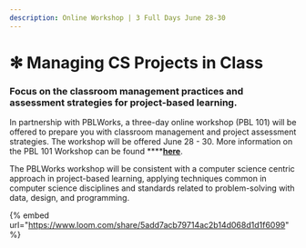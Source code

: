 ```yaml
---
description: Online Workshop | 3 Full Days June 28-30
---
```


# ✻ Managing CS Projects in Class

### Focus on the classroom management practices and assessment strategies for project-based learning.

In partnership with PBLWorks, a three-day online workshop \(PBL 101\) will be offered to prepare you with classroom management and project assessment strategies. The workshop will be offered June 28 - 30. More information on the PBL 101 Workshop can be found ****[**here**](https://www.pblworks.org/services/project-based-learning-101-foundational-workshop).

The PBLWorks workshop will be consistent with a computer science centric approach in project-based learning, applying techniques common in computer science disciplines and standards related to problem-solving with data, design, and programming.  


{% embed url="https://www.loom.com/share/5add7acb79714ac2b14d068d1d1f6099" %}

